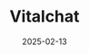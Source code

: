 ---  
layout: startup_page  
title: "Vitalchat"  
id: "vitalchat.com"  
permalink: "/vitalchatvitalchat.com02132025/"  
website: "https://vitalchat.com/"  
funding_round: "Series A"  
funding_amount: "$6M"  
investors: "Green Harvest Capital Industries (GHC Industries)"  
about: "Vitalchat provides an AI-powered virtual care solution designed to transform healthcare delivery by addressing challenges like nursing shortages and procedural telehealth. Their technology utilizes AI to perform continuous real-time analysis of video, audio, and sensory data to identify trends and risks which are then turned into alerts and automated actions that support clinical teams."  
markets: "Healthtech, AI, SaaS, Artificial Intelligence & Machine Learning, HealthTech"  
hq: "Ashburn, Virginia, United States"  
founded_year: "2021"  
linkedin: "https://www.linkedin.com/company/vitalchat"  
twitter: "https://twitter.com/TweetVitalChat"  
instagram: ""  
facebook: "https://www.facebook.com/VitalChat"  
crunchbase: "https://www.crunchbase.com/organization/vitalchat"  
pitchbook: "https://pitchbook.com/profiles/company/506975-86"  

date_display: "13-Feb-2025"  
date: "2025-02-13"

# SEO Optimization  
meta_title: "Vitalchat - Series A Funding ($6M)"  
meta_description: "Vitalchat, Vitalchat provides an AI-powered virtual care solution designed to transform healthcare delivery by addressing challenges like nursing shortages and p..."  
meta_keywords: "Vitalchat, Healthtech, AI, SaaS, Artificial Intelligence & Machine Learning, HealthTech, Series A funding"  
canonical_url: "https://startup.projectstartups.com/vitalchatvitalchat.com02132025/"  
---
